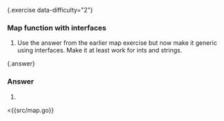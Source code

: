 {.exercise data-difficulty="2"}
### Map function with interfaces
1. Use the answer from the earlier map exercise but now
  make it generic using interfaces. Make it at least work for
  ints and strings.

{.answer}
### Answer
1. 

  <{{src/map.go}}
